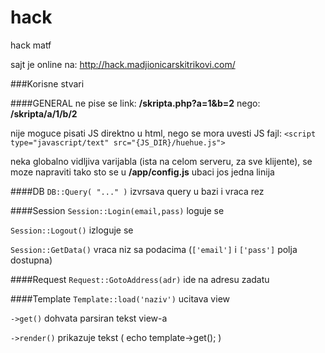 # hack
hack matf

sajt je online na: http://hack.madjionicarskitrikovi.com/

###Korisne stvari

####GENERAL
ne pise se link:
__/skripta.php?a=1&b=2__
nego:
__/skripta/a/1/b/2__

nije moguce pisati JS direktno u html, nego se mora uvesti JS fajl:
`<script type="javascript/text" src="{JS_DIR}/huehue.js">`

neka globalno vidljiva varijabla (ista na celom serveru, za sve klijente),
se moze napraviti tako sto se u __/app/config.js__ ubaci jos jedna linija

####DB
`DB::Query( "..." )`
izvrsava query u bazi i vraca rez

####Session
`Session::Login(email,pass)`
loguje se

`Session::Logout()`
izloguje se

`Session::GetData()`
vraca niz sa podacima (`['email']` i `['pass']` polja dostupna)

####Request
`Request::GotoAddress(adr)`
ide na adresu zadatu

####Template
`Template::load('naziv')`
ucitava view

`->get()`
dohvata parsiran tekst view-a

`->render()`
prikazuje tekst ( echo template->get(); )